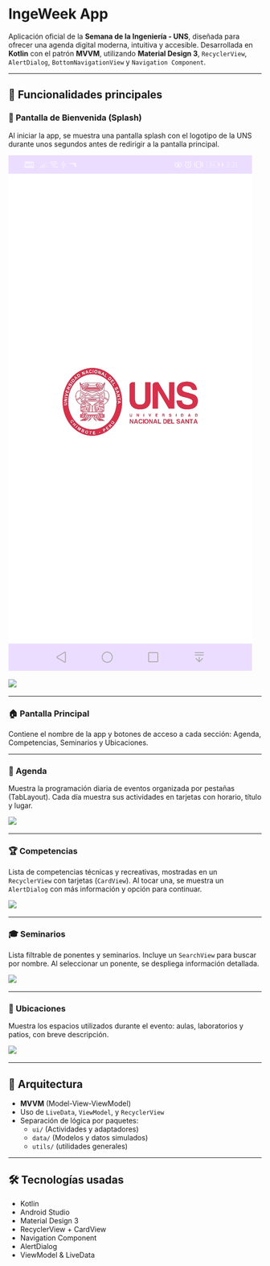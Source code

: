 # IngeWeek App

Aplicación oficial de la **Semana de la Ingeniería - UNS**, diseñada para ofrecer una agenda digital moderna, intuitiva y accesible. Desarrollada en **Kotlin** con el patrón **MVVM**, utilizando **Material Design 3**, `RecyclerView`, `AlertDialog`, `BottomNavigationView` y `Navigation Component`.

---

## 🧭 Funcionalidades principales

### 🏁 Pantalla de Bienvenida (Splash)
Al iniciar la app, se muestra una pantalla splash con el logotipo de la UNS durante unos segundos antes de redirigir a la pantalla principal.

![Image_alt](https://github.com/LeonardoDRR31/Aplicaciones-Moviles/blob/f5ff7fa22a158c20aa2ca98e9dc3005640ea024b/IngeWeek/Splash.jpeg)

<img src="[images/splash.png](https://github.com/LeonardoDRR31/Aplicaciones-Moviles/blob/f5ff7fa22a158c20aa2ca98e9dc3005640ea024b/IngeWeek/Splash.jpeg)" width="300">

---

### 🏠 Pantalla Principal
Contiene el nombre de la app y botones de acceso a cada sección: Agenda, Competencias, Seminarios y Ubicaciones.

---

### 📅 Agenda
Muestra la programación diaria de eventos organizada por pestañas (TabLayout). Cada día muestra sus actividades en tarjetas con horario, título y lugar.

<img src="[images/agenda.png](https://github.com/LeonardoDRR31/Aplicaciones-Moviles/blob/f5ff7fa22a158c20aa2ca98e9dc3005640ea024b/IngeWeek/agenda.jpeg)" width="300">

---

### 🏆 Competencias
Lista de competencias técnicas y recreativas, mostradas en un `RecyclerView` con tarjetas (`CardView`). Al tocar una, se muestra un `AlertDialog` con más información y opción para continuar.

<img src="[images/competencias.png](https://github.com/LeonardoDRR31/Aplicaciones-Moviles/blob/f5ff7fa22a158c20aa2ca98e9dc3005640ea024b/IngeWeek/competencias.jpeg)" width="300">

---

### 🎓 Seminarios
Lista filtrable de ponentes y seminarios. Incluye un `SearchView` para buscar por nombre. Al seleccionar un ponente, se despliega información detallada.

<img src="[images/seminarios.png](https://github.com/LeonardoDRR31/Aplicaciones-Moviles/blob/f5ff7fa22a158c20aa2ca98e9dc3005640ea024b/IngeWeek/seminarios.jpeg)" width="300">

---

### 📍 Ubicaciones
Muestra los espacios utilizados durante el evento: aulas, laboratorios y patios, con breve descripción.

<img src="[images/ubicaciones.png](https://github.com/LeonardoDRR31/Aplicaciones-Moviles/blob/f5ff7fa22a158c20aa2ca98e9dc3005640ea024b/IngeWeek/ubicaciones.jpeg)" width="300">

---

## 🧱 Arquitectura

- **MVVM** (Model-View-ViewModel)
- Uso de `LiveData`, `ViewModel`, y `RecyclerView`
- Separación de lógica por paquetes:
  - `ui/` (Actividades y adaptadores)
  - `data/` (Modelos y datos simulados)
  - `utils/` (utilidades generales)

---

## 🛠️ Tecnologías usadas

- Kotlin
- Android Studio
- Material Design 3
- RecyclerView + CardView
- Navigation Component
- AlertDialog
- ViewModel & LiveData


